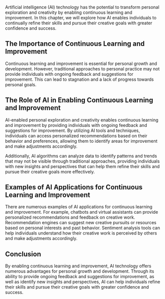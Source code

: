 
Artificial intelligence (AI) technology has the potential to transform personal exploration and creativity by enabling continuous learning and improvement. In this chapter, we will explore how AI enables individuals to continually refine their skills and pursue their creative goals with greater confidence and success.

The Importance of Continuous Learning and Improvement
-----------------------------------------------------

Continuous learning and improvement is essential for personal growth and development. However, traditional approaches to personal practice may not provide individuals with ongoing feedback and suggestions for improvement. This can lead to stagnation and a lack of progress towards personal goals.

The Role of AI in Enabling Continuous Learning and Improvement
--------------------------------------------------------------

AI-enabled personal exploration and creativity enables continuous learning and improvement by providing individuals with ongoing feedback and suggestions for improvement. By utilizing AI tools and techniques, individuals can access personalized recommendations based on their behavior and preferences, allowing them to identify areas for improvement and make adjustments accordingly.

Additionally, AI algorithms can analyze data to identify patterns and trends that may not be visible through traditional approaches, providing individuals with new insights and perspectives that can help them refine their skills and pursue their creative goals more effectively.

Examples of AI Applications for Continuous Learning and Improvement
-------------------------------------------------------------------

There are numerous examples of AI applications for continuous learning and improvement. For example, chatbots and virtual assistants can provide personalized recommendations and feedback on creative work. Recommendation engines can suggest new creative pursuits or resources based on personal interests and past behavior. Sentiment analysis tools can help individuals understand how their creative work is perceived by others and make adjustments accordingly.

Conclusion
----------

By enabling continuous learning and improvement, AI technology offers numerous advantages for personal growth and development. Through its ability to provide ongoing feedback and suggestions for improvement, as well as identify new insights and perspectives, AI can help individuals refine their skills and pursue their creative goals with greater confidence and success.
